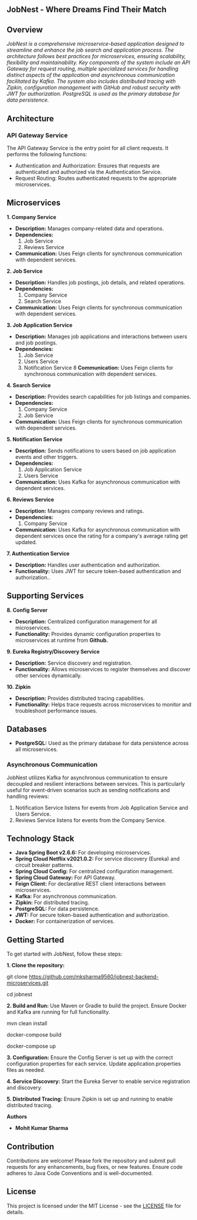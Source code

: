 ## JobNest - Where Dreams Find Their Match
## Overview
*JobNest is a comprehensive microservice-based application designed to streamline and enhance the job search and application process. The architecture follows best practices for microservices, ensuring scalability, flexibility and maintainability. Key components of the system include an API Gateway for request routing, multiple specialized services for handling distinct aspects of the application and asynchronous communication facilitated by Kafka. The system also includes distributed tracing with Zipkin, configuration management with GitHub and robust security with JWT for authorization. PostgreSQL is used as the primary database for data persistence.*

## Architecture
### API Gateway Service
The API Gateway Service is the entry point for all client requests. It performs the following functions:

* Authentication and Authorization: Ensures that requests are authenticated and authorized via the Authentication Service.
* Request Routing: Routes authenticated requests to the appropriate microservices.

## Microservices
**1. Company Service**

* **Description:** Manages company-related data and operations.
* **Dependencies:**
  1. Job Service
  2. Reviews Service
* **Communication:** Uses Feign clients for synchronous communication with dependent services.

**2. Job Service**

* **Description:** Handles job postings, job details, and related operations.
* **Dependencies:**
  1. Company Service
  2. Search Service
* **Communication:** Uses Feign clients for synchronous communication with dependent services.

**3. Job Application Service**

* **Description:** Manages job applications and interactions between users and job postings.
* **Dependencies:**
  1. Job Service
  2. Users Service
  3. Notification Service
8 **Communication:** Uses Feign clients for synchronous communication with dependent services.

**4. Search Service**

* **Description:** Provides search capabilities for job listings and companies.
* **Dependencies:**
  1. Company Service
  2. Job Service
* **Communication:** Uses Feign clients for synchronous communication with dependent services.

**5. Notification Service**

* **Description:** Sends notifications to users based on job application events and other triggers.
* **Dependencies:**
  1. Job Application Service
  2. Users Service
* **Communication:** Uses Kafka for asynchronous communication with dependent services.

**6. Reviews Service**

* **Description:** Manages company reviews and ratings.
* **Dependencies:**
  1. Company Service
* **Communication:** Uses Kafka for asynchronous communication with dependent services once the rating for a company's average rating get updated.

**7. Authentication Service**

* **Description:** Handles user authentication and authorization.
* **Functionality:** Uses JWT for secure token-based authentication and authorization..

## Supporting Services

**8. Config Server**

* **Description:** Centralized configuration management for all microservices.
* **Functionality:** Provides dynamic configuration properties to microservices at runtime from **Github.**

**9. Eureka Registry/Discovery Service**

* **Description:** Service discovery and registration.
* **Functionality:** Allows microservices to register themselves and discover other services dynamically.

**10. Zipkin**
* **Description:** Provides distributed tracing capabilities.
* **Functionality:** Helps trace requests across microservices to monitor and troubleshoot performance issues.

## Databases
* **PostgreSQL:** Used as the primary database for data persistence across all microservices.

### Asynchronous Communication
JobNest utilizes Kafka for asynchronous communication to ensure decoupled and resilient interactions between services. This is particularly useful for event-driven scenarios such as sending notifications and handling reviews:

1. Notification Service listens for events from Job Application Service and Users Service.
2. Reviews Service listens for events from the Company Service.

## Technology Stack
* **Java Spring Boot v2.6.6:** For developing microservices.
* **Spring Cloud Netflix v2021.0.2:** For service discovery (Eureka) and circuit breaker patterns.
* **Spring Cloud Config:** For centralized configuration management.
* **Spring Cloud Gateway:** For API Gateway.
* **Feign Client:** For declarative REST client interactions between microservices.
* **Kafka:** For asynchronous communication.
* **Zipkin:** For distributed tracing.
* **PostgreSQL:** For data persistence.
* **JWT:** For secure token-based authentication and authorization.
* **Docker:** For containerization of services.

## Getting Started
To get started with JobNest, follow these steps:

**1. Clone the repository:**

git clone https://github.com/mksharma9560/jobnest-backend-microservices.git

cd jobnest

**2. Build and Run:**
Use Maven or Gradle to build the project. Ensure Docker and Kafka are running for full functionality.

mvn clean install

docker-compose build

docker-compose up

**3. Configuration:**
Ensure the Config Server is set up with the correct configuration properties for each service. Update application.properties files as needed.

**4. Service Discovery:**
Start the Eureka Server to enable service registration and discovery.

**5. Distributed Tracing:**
Ensure Zipkin is set up and running to enable distributed tracing.

**Authors**
* **Mohit Kumar Sharma**

## Contribution
Contributions are welcome! Please fork the repository and submit pull requests for any enhancements, bug fixes, or new features. Ensure code adheres to Java Code Conventions and is well-documented.

## License
This project is licensed under the MIT License - see the [LICENSE](https://github.com/mksharma9560/jobnest-backend-microservices/blob/master/License.txt)
file for details.
